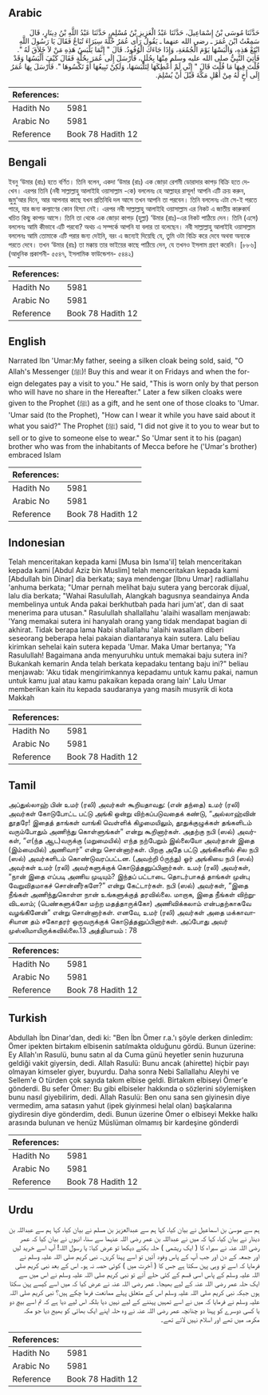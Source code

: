 ## Arabic


<div dir="rtl" lang="ar" style={{fontSize:'larger',backgroundColor:'#f8f9fa',padding:20}}>
حَدَّثَنَا مُوسَى بْنُ إِسْمَاعِيلَ، حَدَّثَنَا عَبْدُ الْعَزِيزِ بْنُ مُسْلِمٍ، حَدَّثَنَا عَبْدُ اللَّهِ بْنُ دِينَارٍ، قَالَ سَمِعْتُ ابْنَ عُمَرَ ـ رضى الله عنهما ـ يَقُولُ رَأَى عُمَرُ حُلَّةَ سِيَرَاءَ تُبَاعُ فَقَالَ يَا رَسُولَ اللَّهِ ابْتَعْ هَذِهِ، وَالْبَسْهَا يَوْمَ الْجُمُعَةِ، وَإِذَا جَاءَكَ الْوُفُودُ‏.‏ قَالَ ‏"‏ إِنَّمَا يَلْبَسُ هَذِهِ مَنْ لاَ خَلاَقَ لَهُ ‏"‏‏.‏ فَأُتِيَ النَّبِيُّ صلى الله عليه وسلم مِنْهَا بِحُلَلٍ، فَأَرْسَلَ إِلَى عُمَرَ بِحُلَّةٍ فَقَالَ كَيْفَ أَلْبَسُهَا وَقَدْ قُلْتَ فِيهَا مَا قُلْتَ قَالَ ‏"‏ إِنِّي لَمْ أُعْطِكَهَا لِتَلْبَسَهَا، وَلَكِنْ تَبِيعُهَا أَوْ تَكْسُوهَا ‏"‏‏.‏ فَأَرْسَلَ بِهَا عُمَرُ إِلَى أَخٍ لَهُ مِنْ أَهْلِ مَكَّةَ قَبْلَ أَنْ يُسْلِمَ‏.‏
</div>
<div style={{backgroundColor:'#f8f9fa',padding:20, marginBottom: 10}}><table> <thead> <tr> <th>References:</th> <th></th> </tr> </thead> <tbody><tr><td>Hadith No</td><td>5981</td></tr><tr><td>Arabic No</td><td>5981</td></tr><tr><td>Reference</td><td>Book 78 Hadith 12</td></tr></tbody></table></div>

## Bengali


<div dir="ltr" lang="bn" style={{fontSize:'larger',backgroundColor:'#f8f9fa',padding:20}}>
ইবনু ‘উমার (রাঃ) হতে বর্ণিত। তিনি বলেন, একদা ‘উমার (রাঃ) এক জোড়া রেশমী ডোরাদার কাপড় বিক্রি হতে দেখেন। এরপর তিনি (নবী সাল্লাল্লাহু আলাইহি ওয়াসাল্লাম -কে) বললেনঃ হে আল্লাহর রাসূল! আপনি এটি ক্রয় করুন, জুমু‘আর দিনে, আর আপনার কাছে যখন প্রতিনিধি দল আসে তখন আপনি তা পরবেন। তিনি বললেনঃ এটা সে-ই পরতে পারে, যার জন্য কল্যাণের কোন হিস্যা নেই। এরপর নবী সাল্লাল্লাহু আলাইহি ওয়াসাল্লাম এর নিকট এ জাতীয় কারুকার্য খচিত কিছু কাপড় আসে। তিনি তা থেকে এক জোড়া কাপড় (হুল্লা) ‘উমার (রাঃ)-এর নিকট পাঠিয়ে দেন। তিনি (এসে) বললেনঃ আমি কীভাবে এটি পরবো? অথচ এ সম্পর্কে আপনি যা বলার তা বলেছেন। নবী সাল্লাল্লাহু আলাইহি ওয়াসাল্লাম বললেনঃ আমি তোমাকে এটি পরার জন্য দেইনি, বরং এ জন্যেই দিয়েছি যে, তুমি ওটা বিক্রি করে দেবে অথবা অন্যকে পরতে দেবে। তখন ‘উমার (রাঃ) তা মক্কায় তার ভাইয়ের কাছে পাঠিয়ে দেন, যে তখনও ইসলাম গ্রহণ করেনি। [৮৮৬] (আধুনিক প্রকাশনী- ৫৫৪৭, ইসলামিক ফাউন্ডেশন- ৫৪৪২)
</div>
<div style={{backgroundColor:'#f8f9fa',padding:20, marginBottom: 10}}><table> <thead> <tr> <th>References:</th> <th></th> </tr> </thead> <tbody><tr><td>Hadith No</td><td>5981</td></tr><tr><td>Arabic No</td><td>5981</td></tr><tr><td>Reference</td><td>Book 78 Hadith 12</td></tr></tbody></table></div>

## English


<div dir="ltr" lang="en" style={{fontSize:'larger',backgroundColor:'#f8f9fa',padding:20}}>
Narrated Ibn 'Umar:My father, seeing a silken cloak being sold, said, "O Allah's Messenger (ﷺ)! Buy this and wear it on Fridays and when the foreign delegates pay a visit to you." He said, "This is worn only by that person who will have no share in the Hereafter." Later a few silken cloaks were given to the Prophet (ﷺ) as a gift, and he sent one of those cloaks to 'Umar. 'Umar said (to the Prophet), "How can I wear it while you have said about it what you said?" The Prophet (ﷺ) said, "I did not give it to you to wear but to sell or to give to someone else to wear." So 'Umar sent it to his (pagan) brother who was from the inhabitants of Mecca before he ('Umar's brother) embraced Islam
</div>
<div style={{backgroundColor:'#f8f9fa',padding:20, marginBottom: 10}}><table> <thead> <tr> <th>References:</th> <th></th> </tr> </thead> <tbody><tr><td>Hadith No</td><td>5981</td></tr><tr><td>Arabic No</td><td>5981</td></tr><tr><td>Reference</td><td>Book 78 Hadith 12</td></tr></tbody></table></div>

## Indonesian


<div dir="ltr" lang="id" style={{fontSize:'larger',backgroundColor:'#f8f9fa',padding:20}}>
Telah menceritakan kepada kami [Musa bin Isma'il] telah menceritakan kepada kami [Abdul Aziz bin Muslim] telah menceritakan kepada kami [Abdullah bin Dinar] dia berkata; saya mendengar [Ibnu Umar] radliallahu 'anhuma berkata; "Umar pernah melihat baju sutera yang bercorak dijual, lalu dia berkata; "Wahai Rasulullah, Alangkah bagusnya seandainya Anda membelinya untuk Anda pakai berkhutbah pada hari jum'at', dan di saat menerima para utusan." Rasulullah shallallahu 'alaihi wasallam menjawab: 'Yang memakai sutera ini hanyalah orang yang tidak mendapat bagian di akhirat. Tidak berapa lama Nabi shallallahu 'alaihi wasallam diberi seseorang beberapa helai pakaian diantaranya kain sutera. Lalu beliau kirimkan sehelai kain sutera kepada 'Umar. Maka Umar bertanya; "Ya Rasulullah! Bagaimana anda menyuruhku untuk memakai baju sutera ini? Bukankah kemarin Anda telah berkata kepadaku tentang baju ini?" beliau menjawab: 'Aku tidak mengirimkannya kepadamu untuk kamu pakai, namun untuk kamu jual atau kamu pakaikan kepada orang lain' Lalu Umar memberikan kain itu kepada saudaranya yang masih musyrik di kota Makkah
</div>
<div style={{backgroundColor:'#f8f9fa',padding:20, marginBottom: 10}}><table> <thead> <tr> <th>References:</th> <th></th> </tr> </thead> <tbody><tr><td>Hadith No</td><td>5981</td></tr><tr><td>Arabic No</td><td>5981</td></tr><tr><td>Reference</td><td>Book 78 Hadith 12</td></tr></tbody></table></div>

## Tamil


<div dir="ltr" lang="ta" style={{fontSize:'larger',backgroundColor:'#f8f9fa',padding:20}}>
அப்துல்லாஹ் பின் உமர் (ரலி) அவர்கள் கூறியதாவது: (என் தந்தை) உமர் (ரலி) அவர்கள் கோடுபோட்ட பட்டு அங்கி ஒன்று விற்கப்படுவதைக் கண்டு, “அல்லாஹ்வின் தூதரே! இதைத் தாங்கள் வாங்கி வெள்ளிக் கிழமையிலும், தூதுக்குழுக்கள் தங்களிடம் வரும்போதும் அணிந்து கொள்ளுங்கள்” என்று கூறினார்கள். அதற்கு நபி (ஸல்) அவர்கள், “எ(ந்த ஆட)வருக்கு (மறுமையில்) எந்த நற்பேறும் இல்லையோ அவர்தான் இதை (இம்மையில்) அணிவார்” என்று சொன்னார்கள். பிறகு அதே பட்டு அங்கிகளில் சில நபி (ஸல்) அவர்களிடம் கொண்டுவரப்பட்டன. (அவற்றி óருந்து) ஓர் அங்கியை நபி (ஸல்) அவர்கள் உமர் (ரலி) அவர்களுக்குக் கொடுத்தனுப்பினார்கள். உமர் (ரலி) அவர்கள், “நான் இதை எப்படி அணிய முடியும்? இந்தப் பட்டாடை தொடர்பாகத் தாங்கள் முன்பு வேறுவிதமாகச் சொன்னீர்களே?” என்று கேட்டார்கள். நபி (ஸல்) அவர்கள், “இதை நீங்கள் அணிந்துகொள்ள நான் உங்களுக்குத் தரவில்லை. மாறாக, இதை நீங்கள் விற்றுவிடலாம்; (பெண்களுக்கோ மற்ற மதத்தாருக்கோ) அணிவிக்கலாம் என்பதற்காகவே வழங்கினேன்” என்று சொன்னார்கள். எனவே, உமர் (ரலி) அவர்கள் அதை மக்காவாசியான தம் சகோதரர் ஒருவருக்குக் கொடுத்தனுப்பினார்கள். அப்போது அவர் முஸ்லிமாயிருக்கவில்லை.13 அத்தியாயம் : 78
</div>
<div style={{backgroundColor:'#f8f9fa',padding:20, marginBottom: 10}}><table> <thead> <tr> <th>References:</th> <th></th> </tr> </thead> <tbody><tr><td>Hadith No</td><td>5981</td></tr><tr><td>Arabic No</td><td>5981</td></tr><tr><td>Reference</td><td>Book 78 Hadith 12</td></tr></tbody></table></div>

## Turkish


<div dir="ltr" lang="tr" style={{fontSize:'larger',backgroundColor:'#f8f9fa',padding:20}}>
Abdullah İbn Dinar'dan, dedi ki: "Ben İbn Ömer r.a.'ı şöyle derken dinledim: Ömer ipekten birtakım elbisenin satılmakta olduğunu gördü. Bunun üzerine: Ey Allah'ın Rasulü, bunu satın al da Cuma günü heyetler senin huzuruna geldiği vakit giyersin, dedi. Allah Rasulü: Bunu ancak (ahirette) hiçbir payı olmayan kimseler giyer, buyurdu. Daha sonra Nebi Sallallahu Aleyhi ve Sellem'e O türden çok sayıda takım elbise geldi. Birtakım elbiseyi Ömer'e gönderdi. Bu sefer Ömer: Bu gibi elbiseler hakkında o sözlerini söylemişken bunu nasıl giyebilirim, dedi. Allah Rasulü: Ben onu sana sen giyinesin diye vermedim, ama satasın yahut (ipek giyinmesi helal olan) başkalarına giydiresin diye gönderdim, dedi. Bunun üzerine Ömer o elbiseyi Mekke halkı arasında bulunan ve henüz Müslüman olmamış bir kardeşine gönderdi
</div>
<div style={{backgroundColor:'#f8f9fa',padding:20, marginBottom: 10}}><table> <thead> <tr> <th>References:</th> <th></th> </tr> </thead> <tbody><tr><td>Hadith No</td><td>5981</td></tr><tr><td>Arabic No</td><td>5981</td></tr><tr><td>Reference</td><td>Book 78 Hadith 12</td></tr></tbody></table></div>

## Urdu


<div dir="rtl" lang="ur" style={{fontSize:'larger',backgroundColor:'#f8f9fa',padding:20}}>
ہم سے موسیٰ بن اسماعیل نے بیان کیا، کہا ہم سے عبدالعزیز بن مسلم نے بیان کیا، کہا ہم سے عبداللہ بن دینار نے بیان کیا، کہا کہ میں نے عبداللہ بن عمر رضی اللہ عنہما سے سنا، انہوں نے بیان کیا کہ عمر رضی اللہ عنہ نے سیراء کا ( ایک ریشمی ) حلہ بکتے دیکھا تو عرض کیا: یا رسول اللہ! آپ اسے خرید لیں اور جمعہ کے دن اور جب آپ کے پاس وفود آئیں تو اسے پہنا کریں۔ نبی کریم صلی اللہ علیہ وسلم نے فرمایا کہ اسے تو وہی پہن سکتا ہے جس کا ( آخرت میں ) کوئی حصہ نہ ہو۔ اس کے بعد نبی کریم صلی اللہ علیہ وسلم کے پاس اسی قسم کے کئی حلے آئے تو نبی کریم صلی اللہ علیہ وسلم نے اس میں سے ایک حلہ عمر رضی اللہ عنہ کے لیے بھیجا۔ عمر رضی اللہ عنہ نے عرض کیا کہ میں اسے کیسے پہن سکتا ہوں جبکہ نبی کریم صلی اللہ علیہ وسلم اس کے متعلق پہلے ممانعت فرما چکے ہیں؟ نبی کریم صلی اللہ علیہ وسلم نے فرمایا کہ میں نے اسے تمہیں پہننے کے لیے نہیں دیا بلکہ اس لیے دیا ہے کہ تم اسے بیچ دو یا کسی دوسرے کو پہنا دو چنانچہ عمر رضی اللہ عنہ نے وہ حلہ اپنے ایک بھائی کو بھیج دیا جو مکہ مکرمہ میں تھے اور اسلام نہیں لائے تھے۔
</div>
<div style={{backgroundColor:'#f8f9fa',padding:20, marginBottom: 10}}><table> <thead> <tr> <th>References:</th> <th></th> </tr> </thead> <tbody><tr><td>Hadith No</td><td>5981</td></tr><tr><td>Arabic No</td><td>5981</td></tr><tr><td>Reference</td><td>Book 78 Hadith 12</td></tr></tbody></table></div>